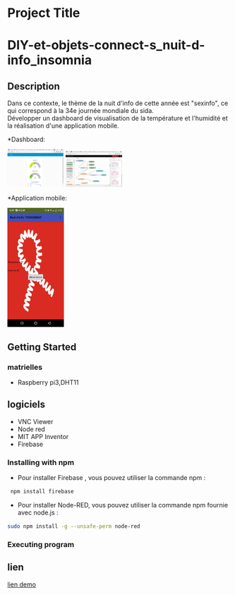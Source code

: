 
# Project Title
# DIY-et-objets-connect-s_nuit-d-info_insomnia

## Description

Dans ce contexte, le thème de la nuit d'info de cette année est "sexinfo", ce qui correspond à la 34e journée mondiale du sida.  
Développer un dashboard de visualisation de la température et l'humidité et la réalisation d'une application mobile.

*Dashboard:


<img src="317625157_3208750456052786_8295408481447596904_n.png" width="128"/>
<img src="317783004_556200823005207_9105614281716013518_n.png" width="128"/>

*Application mobile:



<img src="app.jpg" width="128"/>



## Getting Started

### matrielles

* Raspberry pi3,DHT11
## logiciels 
* VNC Viewer
* Node red 
* MIT APP Inventor
* Firebase
### Installing with npm
*  Pour installer Firebase , vous pouvez utiliser la commande npm :
```bash
 npm install firebase 
```

* Pour installer Node-RED, vous pouvez utiliser la commande npm fournie avec node.js :
 ```bash
 sudo npm install -g --unsafe-perm node-red
```



### Executing program

## lien
[lien demo](https://drive.google.com/file/d/1R9wmaOYGYse5X32Aa-_QYlkWhe9nNSbj/view?usp=sharing)






